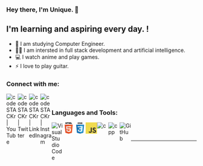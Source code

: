 ### Hey there, I'm Unique. 👋

## I'm learning and aspiring every day. !


- 🌃 I am studying Computer Engineer.
- 🧑‍💻 I am intersted in full stack development and artificial intelligence.
- 💻 I watch anime and play games.
- ⚡ I love to play guitar.

### Connect with me:

[<img align="left" alt="codeSTACKr | YouTube" width="30px" src="https://brandslogos.com/wp-content/uploads/thumbs/youtube-icon-logo-vector.svg" />][youtube]
[<img align="left" alt="codeSTACKr | Twitter" width="30px" src="https://logodownload.org/wp-content/uploads/2014/09/twitter-logo-4.png" />][twitter]
[<img align="left" alt="codeSTACKr | LinkedIn" width="30px" src="https://upload.wikimedia.org/wikipedia/commons/thumb/c/ca/LinkedIn_logo_initials.png/640px-LinkedIn_logo_initials.png" />][linkedin]
[<img align="left" alt="codeSTACKr | Instagram" width="30px" src="https://upload.wikimedia.org/wikipedia/commons/thumb/a/a5/Instagram_icon.png/2048px-Instagram_icon.png" />][instagram]

<br />

### Languages and Tools:

[<img align="left" alt="Visual Studio Code" width="30px" src=https://upload.wikimedia.org/wikipedia/commons/9/9a/Visual_Studio_Code_1.35_icon.svg />][vscode]
[<img align="left" alt="HTML5" width="30px" src="https://raw.githubusercontent.com/github/explore/80688e429a7d4ef2fca1e82350fe8e3517d3494d/topics/html/html.png" />][html]
[<img align="left" alt="CSS3" width="30px" src="https://raw.githubusercontent.com/github/explore/80688e429a7d4ef2fca1e82350fe8e3517d3494d/topics/css/css.png" />][css]
[<img align="left" alt="JavaScript" width="30px" src="https://raw.githubusercontent.com/github/explore/80688e429a7d4ef2fca1e82350fe8e3517d3494d/topics/javascript/javascript.png" />][js]
[<img align="left" alt="c" width="30px" src="https://www.pinclipart.com/picdir/middle/396-3965857_c-c-programming-language-logo-clipart.png" />][c]
[<img align="left" alt="cpp" width="30px" src="https://w7.pngwing.com/pngs/46/626/png-transparent-c-logo-the-c-programming-language-computer-icons-computer-programming-source-code-programming-miscellaneous-template-blue.png" />][cpp]
[<img align="left" alt="GitHub" width="30px" src="https://www.vectorlogo.zone/logos/git-scm/git-scm-icon.svg" />][github]

<br />
<br />

---

[course]: http://vsCodeHero.com
[twitter]: https://twitter.com/uniquesht1
[youtube]: https://www.youtube.com/channel/UCja2cqHz7sWty9iGlScBx1w
[instagram]: https://www.instagram.com/unique_shrestha_
[linkedin]: https://www.linkedin.com/in/unique-shrestha-8207131b0/
[c]: https://www.learn-c.org
[cpp]: https://cplusplus.com/
[vscode]: https://code.visualstudio.com/learn
[html]: https://html.com
[css]: https://www.w3schools.com/css
[js]: https://www.javascript.com
[github]: https://git-scm.com/
